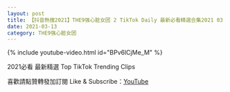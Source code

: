 ```yaml
---
layout: post
title: 【抖音熱搜2021】THE9强心脏女团 2 TikTok Daily 最新必看精選合集2021 03 13
date: 2021-03-13
category: THE9强心脏女团
---
```


{% include youtube-video.html id="BPv6lCjMe_M" %}

2021必看 最新精選 Top TikTok Trending Clips

喜歡請點贊轉發加訂閱 Like & Subscribe：[YouTube](https://www.youtube.com/channel/UCAoR7VcanIPd04uEq_GIylA/videos)

